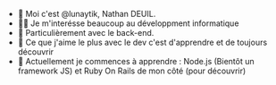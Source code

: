 - 👋 Moi c'est @lunaytik, Nathan DEUIL.
- 👨‍💻 Je m'interésse beaucoup au développment informatique
- 👀 Particulièrement avec le back-end.
- 🎯 Ce que j'aime le plus avec le dev c'est d'apprendre et de toujours découvrir
- 🌱 Actuellement je commences à apprendre : Node.js (Bientôt un framework JS) et Ruby On Rails de mon côté (pour découvrir)
<!--- 📫 Pour en savoir plus sur moi : --->

<!--- 💞️ I’m looking to collaborate on some projects when I will be able to. --->

<!---
lunaytik/lunaytik is a ✨ special ✨ repository because its `README.md` (this file) appears on your GitHub profile.
You can click the Preview link to take a look at your changes.
--->
